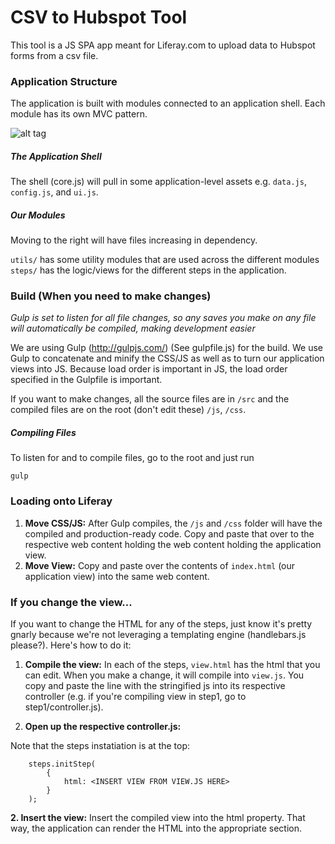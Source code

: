 # CSV to Hubspot Tool
This tool is a JS SPA app meant for Liferay.com to upload data to Hubspot forms from a csv file.

### Application Structure
The application is built with modules connected to an application shell. Each module has its own MVC pattern.

![alt tag](https://raw.githubusercontent.com/ryanschuhler/lrdcom-recipes/f5bb3987e2d00d4ee9729f039a55b7452da3ba31/6.2.x/csv-to-hubspot/assets/CSV-Hubspot-Architecture.png)

##### The Application Shell
The shell (core.js) will pull in some application-level assets e.g. `data.js`, `config.js`, and `ui.js`.

##### Our Modules
Moving to the right will have files increasing in dependency.

`utils/` has some utility modules that are used across the different modules
`steps/` has the logic/views for the different steps in the application. 

### Build (When you need to make changes)
*Gulp is set to listen for all file changes, so any saves you make on any file will automatically be compiled, making development easier*

We are using Gulp (http://gulpjs.com/) (See gulpfile.js) for the build. We use Gulp to concatenate and minify the CSS/JS as well as to turn our application views into JS. Because load order is important in JS, the load order specified in the Gulpfile is important.

If you want to make changes, all the source files are in `/src` and the compiled files are on the root (don't edit these) `/js`, `/css`.

##### Compiling Files
To listen for and to compile files, go to the root and just run
```
gulp
```

### Loading onto Liferay
1. **Move CSS/JS:** After Gulp compiles, the `/js` and `/css` folder will have the compiled and production-ready code. Copy and paste that over to the respective web content holding the web content holding the application view.
2. **Move View:** Copy and paste over the contents of `index.html` (our application view) into the same web content.

### If you change the view...
If you want to change the HTML for any of the steps, just know it's pretty gnarly because we're not leveraging a templating engine (handlebars.js please?). Here's how to do it:

1. **Compile the view:**
In each of the steps, `view.html` has the html that you can edit. When you make a change, it will compile into `view.js`. You copy and paste the line with the stringified js into its respective controller (e.g. if you're compiling view in step1, go to step1/controller.js).

2. **Open up the respective controller.js:**

Note that the steps instatiation is at the top:
```
    steps.initStep(
        {
            html: <INSERT VIEW FROM VIEW.JS HERE>
        }
    );
```

**2. Insert the view:**
Insert the compiled view into the html property. That way, the application can render the HTML into the appropriate section.
